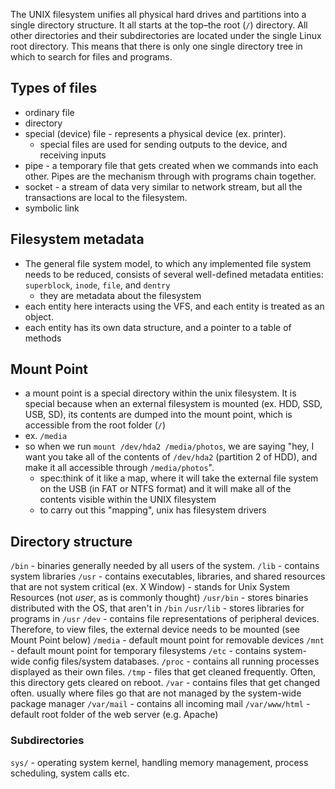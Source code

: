 
The UNIX filesystem unifies all physical hard drives and partitions into a single directory structure. It all starts at the top–the root (`/`) directory. All other directories and their subdirectories are located under the single Linux root directory. This means that there is only one single directory tree in which to search for files and programs.

## Types of files
- ordinary file
- directory
- special (device) file - represents a physical device (ex. printer).
	- special files are used for sending outputs to the device, and receiving inputs
- pipe - a temporary file that gets created when we  commands into each other. Pipes are the mechanism through with programs chain together.
- socket - a stream of data very similar to network stream, but all the transactions are local to the filesystem.
- symbolic link

## Filesystem metadata
- The general file system model, to which any implemented file system needs to be reduced, consists of several well-defined metadata entities: `superblock`, `inode`, `file`, and `dentry`
	- they are metadata about the filesystem
- each entity here interacts using the VFS, and each entity is treated as an object.
- each entity has its own data structure, and a pointer to a table of methods 

## Mount Point
- a mount point is a special directory within the unix filesystem. It is special because when an external filesystem is mounted (ex. HDD, SSD, USB, SD), its contents are dumped into the mount point, which is accessible from the root folder (`/`)
- ex. `/media`
- so when we run `mount /dev/hda2 /media/photos`, we are saying "hey, I want you take all of the contents of `/dev/hda2` (partition 2 of HDD), and make it all accessible through `/media/photos`".
	- spec:think of it like a map, where it will take the external file system on the USB (in FAT or NTFS format) and it will make all of the contents visible within the UNIX filesystem
	- to carry out this "mapping", unix has filesystem drivers 

## Directory structure
`/bin` - binaries generally needed by all users of the system.
`/lib` - contains system libraries
`/usr` - contains executables, libraries, and shared resources that are not system critical (ex. X Window)
	- stands for Unix System Resources (not *user*, as is commonly thought)
`/usr/bin` - stores binaries distributed with the OS, that aren't in `/bin` 
`/usr/lib` - stores libraries for programs in `/usr`
`/dev` - contains file representations of peripheral devices. Therefore, to view files, the external device needs to be mounted (see Mount Point below) 
`/media` - default mount point for removable devices
`/mnt` - default mount point for temporary filesystems
`/etc` - contains system-wide config files/system databases.
`/proc` - contains all running processes displayed as their own files.
`/tmp` - files that get cleaned frequently. Often, this directory gets cleared on reboot. 
`/var` - contains files that get changed often. usually where files go that are not managed by the system-wide package manager
`/var/mail` - contains all incoming mail
`/var/www/html` - default root folder of the web server (e.g. Apache)

### Subdirectories
`sys/` - operating system kernel, handling memory management, process scheduling, system calls etc.
